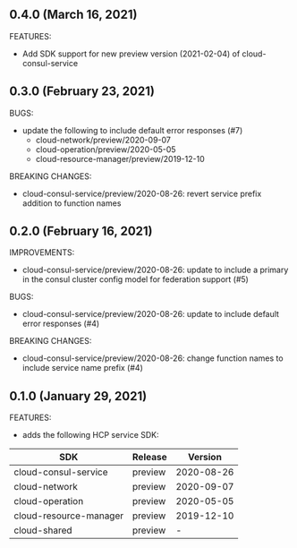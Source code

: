 ## 0.4.0 (March 16, 2021)

FEATURES:
* Add SDK support for new preview version (2021-02-04) of cloud-consul-service

## 0.3.0 (February 23, 2021)

BUGS:
* update the following to include default error responses (#7) 
    - cloud-network/preview/2020-09-07
    - cloud-operation/preview/2020-05-05
    - cloud-resource-manager/preview/2019-12-10 

BREAKING CHANGES:
* cloud-consul-service/preview/2020-08-26: revert service prefix addition to function names

## 0.2.0 (February 16, 2021)

IMPROVEMENTS:
* cloud-consul-service/preview/2020-08-26: update to include a primary in the consul cluster config model for federation support (#5)

BUGS:
* cloud-consul-service/preview/2020-08-26: update to include default error responses (#4)

BREAKING CHANGES: 
* cloud-consul-service/preview/2020-08-26: change function names to include service name prefix (#4)

## 0.1.0 (January 29, 2021)

FEATURES:

* adds the following HCP service SDK:

| SDK                    | Release | Version    |
|------------------------|---------|------------|
| cloud-consul-service   | preview | 2020-08-26 |
| cloud-network          | preview | 2020-09-07 |
| cloud-operation        | preview | 2020-05-05 |
| cloud-resource-manager | preview | 2019-12-10 |
| cloud-shared           | preview |      -     |
